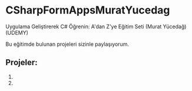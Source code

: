 # CSharpFormAppsMuratYucedag
Uygulama Geliştirerek C# Öğrenin: A'dan Z'ye Eğitim Seti (Murat Yücedağ)(UDEMY)

Bu eğitimde bulunan projeleri sizinle paylaşıyorum.

## Projeler:
1.
2.

